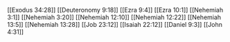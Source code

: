 [[Exodus 34:28]]
[[Deuteronomy 9:18]]
[[Ezra 9:4]]
[[Ezra 10:1]]
[[Nehemiah 3:1]]
[[Nehemiah 3:20]]
[[Nehemiah 12:10]]
[[Nehemiah 12:22]]
[[Nehemiah 13:5]]
[[Nehemiah 13:28]]
[[Job 23:12]]
[[Isaiah 22:12]]
[[Daniel 9:3]]
[[John 4:31]]
